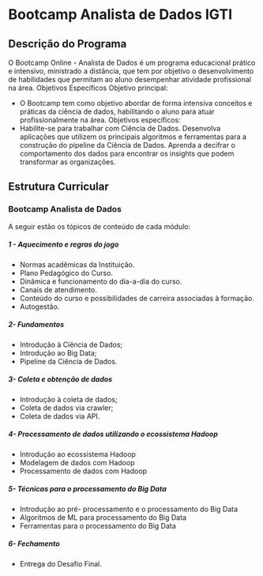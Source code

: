 # Bootcamp Analista de Dados IGTI

## Descrição do Programa
O Bootcamp Online - Analista de Dados é um programa educacional prático e intensivo,
ministrado a distância, que tem por objetivo o desenvolvimento de habilidades que
permitam ao aluno desempenhar atividade profissional na área.
Objetivos Específicos
Objetivo principal:
- O Bootcamp tem como objetivo abordar de forma intensiva conceitos e práticas da
ciência de dados, habilitando o aluno para atuar profissionalmente na área.
Objetivos específicos:
- Habilite-se para trabalhar com Ciência de Dados. Desenvolva aplicações que
utilizem os principais algoritmos e ferramentas para a construção do pipeline da
Ciência de Dados. Aprenda a decifrar o comportamento dos dados para encontrar
os insights que podem transformar as organizações.

## Estrutura Curricular
### Bootcamp Analista de Dados
A seguir estão os tópicos de conteúdo de cada módulo:
##### 1 - Aquecimento e regras do jogo
- Normas acadêmicas da Instituição.
- Plano Pedagógico do Curso.
- Dinâmica e funcionamento do dia-a-dia do curso.
- Canais de atendimento.
- Conteúdo do curso e possibilidades de carreira associadas à formação.
- Autogestão.
##### 2- Fundamentos
- Introdução à Ciência de Dados;
- Introdução ao Big Data;
- Pipeline da Ciência de Dados.
##### 3- Coleta e obtenção de dados
- Introdução à coleta de dados;
- Coleta de dados via crawler;
- Coleta de dados via API.
##### 4- Processamento de dados utilizando o ecossistema Hadoop
- Introdução ao ecossistema Hadoop
- Modelagem de dados com Hadoop
- Processamento de dados com Hadoop
##### 5- Técnicas para o processamento do Big Data
- Introdução ao pré- processamento e o processamento do Big Data
- Algoritmos de ML para processamento do Big Data
- Ferramentas para o processamento do Big Data
##### 6- Fechamento
- Entrega do Desafio Final.

